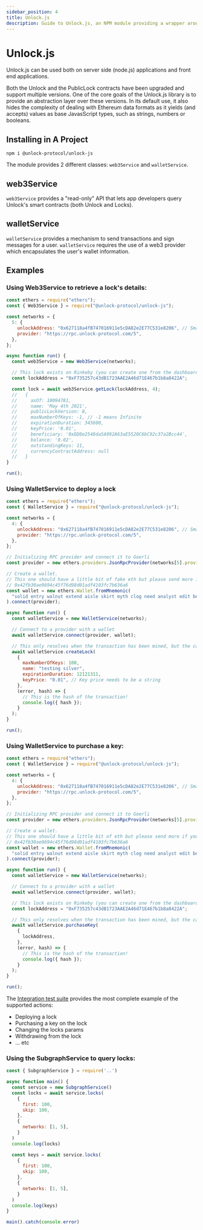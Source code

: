 ```yaml
---
sidebar_position: 4
title: Unlock.js
description: Guide to Unlock.js, an NPM module providing a wrapper around the Unlock Protocol smart contract ABI.
---
```


# Unlock.js

Unlock.js can be used both on server side (node.js) applications and front end applications.

Both the Unlock and the PublicLock contracts have been upgraded and support multiple versions. One of the core goals of the Unlock.js library is to provide an abstraction layer over these versions. In its default use, it also hides the complexity of dealing with Ethereum data formats as it yields (and accepts) values as base JavasScript types, such as strings, numbers or booleans.

## Installing in A Project

`npm i @unlock-protocol/unlock-js`

The module provides 2 different classes: `web3Service` and `walletService`.

## web3Service

`web3Service` provides a "read-only" API that lets app developers query Unlock's smart contracts (both Unlock and Locks).

## walletService

`walletService` provides a mechanism to send transactions and sign messages for a user. `walletService` requires the use of a web3 provider which encapsulates the user's wallet information.

## Examples

### Using Web3Service to retrieve a lock's details:

```javascript
const ethers = require("ethers");
const { Web3Service } = require("@unlock-protocol/unlock-js");

const networks = {
  5: {
    unlockAddress: "0x627118a4fB747016911e5cDA82e2E77C531e8206", // Smart contracts docs include all addresses on all networks
    provider: "https://rpc.unlock-protocol.com/5",
  },
};

async function run() {
  const web3Service = new Web3Service(networks);

  // This lock exists on Rinkeby (you can create one from the dashboard if needed)
  const lockAddress = "0xF735257c43dB1723AAE2A46d71E467b1b8a8422A";

  const lock = await web3Service.getLock(lockAddress, 4);
  //   {
  //     asOf: 10094781,
  //     name: 'May 4th 2021',
  //     publicLockVersion: 8,
  //     maxNumberOfKeys: -1, // -1 means Infinite
  //     expirationDuration: 345600,
  //     keyPrice: '0.01',
  //     beneficiary: '0xDD8e2548da5A992A63aE5520C6bC92c37a2Bcc44',
  //     balance: '0.02',
  //     outstandingKeys: 11,
  //     currencyContractAddress: null
  //   }
}

run();
```

### Using WalletService to deploy a lock

```javascript
const ethers = require("ethers");
const { WalletService } = require("@unlock-protocol/unlock-js");

const networks = {
  4: {
    unlockAddress: "0x627118a4fB747016911e5cDA82e2E77C531e8206", // Smart contracts docs include all addresses on all networks
    provider: "https://rpc.unlock-protocol.com/5",
  },
};

// Initializing RPC provider and connect it to Goerli
const provider = new ethers.providers.JsonRpcProvider(networks[5].provider);

// Create a wallet.
// This one should have a little bit of fake eth but please send more if you use it:
// 0x42fb30ae9694c45f76d98d01adf4103fc7b636a6
const wallet = new ethers.Wallet.fromMnemonic(
  "solid entry walnut extend aisle skirt myth clog need analyst edit bench"
).connect(provider);

async function run() {
  const walletService = new WalletService(networks);

  // Connect to a provider with a wallet
  await walletService.connect(provider, wallet);

  // This only resolves when the transaction has been mined, but the callback returns the hash immediately
  await walletService.createLock(
    {
      maxNumberOfKeys: 100,
      name: "testing silver",
      expirationDuration: 12121311,
      keyPrice: "0.01", // Key price needs to be a string
    },
    (error, hash) => {
      // This is the hash of the transaction!
      console.log({ hash });
    }
  );
}

run();
```

### Using WalletService to purchase a key:

```javascript
const ethers = require("ethers");
const { WalletService } = require("@unlock-protocol/unlock-js");

const networks = {
  4: {
    unlockAddress: "0x627118a4fB747016911e5cDA82e2E77C531e8206", // Smart contracts docs include all addresses on all networks
    provider: "https://rpc.unlock-protocol.com/5",
  },
};

// Initializing RPC provider and connect it to Goerli
const provider = new ethers.providers.JsonRpcProvider(networks[5].provider);

// Create a wallet.
// This one should have a little bit of eth but please send more if you use it:
// 0x42fb30ae9694c45f76d98d01adf4103fc7b636a6
const wallet = new ethers.Wallet.fromMnemonic(
  "solid entry walnut extend aisle skirt myth clog need analyst edit bench"
).connect(provider);

async function run() {
  const walletService = new WalletService(networks);

  // Connect to a provider with a wallet
  await walletService.connect(provider, wallet);

  // This lock exists on Rinkeby (you can create one from the dashboard if needed)
  const lockAddress = "0xF735257c43dB1723AAE2A46d71E467b1b8a8422A";

  // This only resolves when the transaction has been mined, but the callback returns the hash immediately
  await walletService.purchaseKey(
    {
      lockAddress,
    },
    (error, hash) => {
      // This is the hash of the transaction!
      console.log({ hash });
    }
  );
}

run();
```

The [Integration test suite](https://github.com/unlock-protocol/unlock/blob/master/packages/unlock-js/src/__tests__/integration/walletServiceIntegration.test.js) provides the most complete example of the supported actions:

- Deploying a lock
- Purchasing a key on the lock
- Changing the locks params
- Withdrawing from the lock
- ... etc

### Using the SubgraphService to query locks:

```javascript
const { SubgraphService } = require('..')

async function main() {
  const service = new SubgraphService()
  const locks = await service.locks(
    {
      first: 100,
      skip: 100,
    },
    {
      networks: [1, 5],
    }
  )
  console.log(locks)

  const keys = await service.locks(
    {
      first: 100,
      skip: 100,
    },
    {
      networks: [1, 5],
    }
  )
  console.log(keys)
}

main().catch(console.error)
```